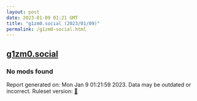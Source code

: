 ```yaml
---
layout: post
date: 2023-01-09 01:21 GMT
title: "g1zm0.social (2023/01/09)"
permalink: /g1zm0-social.html
---
```



## [g1zm0.social](https://g1zm0.social)

### No mods found

Report generated on: Mon Jan  9 01:21:59 2023. Data may be outdated or incorrect.
Ruleset version: [🏀](/version-basketball)

